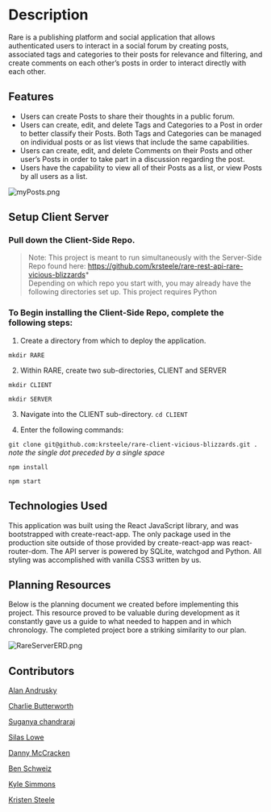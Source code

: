 # **Description**
Rare is a publishing platform and social application that allows authenticated users to interact in a social forum by creating posts, associated tags and categories to their posts for relevance and filtering, and create comments on each other’s posts in order to interact directly with each other.
 
 
## **Features**
* Users can create Posts to share their thoughts in a public forum.
* Users can create, edit, and delete Tags and Categories to a Post in order to better classify their Posts. Both Tags and Categories can be managed on individual posts or as list views that include the same capabilities.
* Users can create, edit, and delete Comments on their Posts and other user’s Posts in order to take part in a discussion regarding the post.
* Users have the capability to view all of their Posts as a list, or view Posts by all users as a list.


![myPosts.png](myPosts.png)

## **Setup Client Server**
 
### Pull down the Client-Side Repo. 
 
>Note: This project is meant to run simultaneously with the Server-Side Repo found here: https://github.com/krsteele/rare-rest-api-rare-vicious-blizzards*  
>Depending on which repo you start with, you may already have the following directories set up. 
>This project requires Python
 
### To Begin installing the Client-Side Repo, complete the following steps: 
 
1. Create a directory from which to deploy the application. 	

```mkdir RARE```
 
2. Within RARE, create two sub-directories, CLIENT and SERVER 

```mkdir CLIENT```

```mkdir SERVER```

3.   Navigate into the CLIENT sub-directory. 
```cd CLIENT```

4.   Enter the following commands: 

```git clone git@github.com:krsteele/rare-client-vicious-blizzards.git .```        _note the single dot preceded by a single space_
		
```npm install``` 
 
```npm start```
 
## **Technologies Used**
This application was built using the React JavaScript library, and was bootstrapped with create-react-app. The only package used in the production site outside of those provided by create-react-app was react-router-dom.
The API server is powered by SQLite, watchgod and Python.
All styling was accomplished with vanilla CSS3 written by us.

## **Planning Resources**
Below is the planning document we created before implementing this project. This resource proved to be valuable during development as it constantly gave us a guide to what needed to happen and in which chronology. The completed project bore a striking similarity to our plan.

![RareServerERD.png](RareServerERD.png)
 
## **Contributors**
  
[Alan Andrusky](https://github.com/aandrusky)  

[Charlie Butterworth](https://github.com/CharlieButterworth)  

[Suganya chandraraj](https://github.com/Suganya-dev)  

[Silas Lowe](https://github.com/silaslowe)

[Danny McCracken](https://github.com/dmccracken13)

[Ben Schweiz](https://github.com/bschweiz)

[Kyle Simmons](https://github.com/KyleSimmonsC44)

[Kristen Steele](https://github.com/krsteele) 

